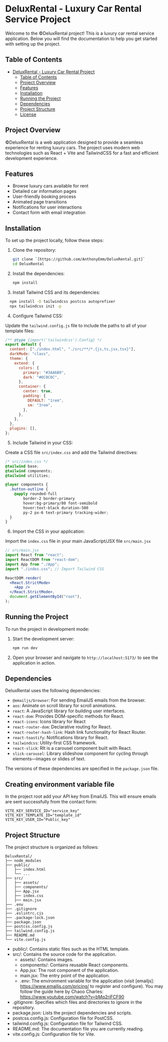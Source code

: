 # DeluxRental - Luxury Car Rental Service Project

Welcome to the &copy;DeluxRental project! This is a luxury car rental service application. Below you will find the documentation to help you get started with setting up the project.

## Table of Contents

- [DeluxRental - Luxury Car Rental Project](#deluxrental---luxury-car-rental-project)
  - [Table of Contents](#table-of-contents)
  - [Project Overview](#project-overview)
  - [Features](#features)
  - [Installation](#installation)
  - [Running the Project](#running-the-project)
  - [Dependencies](#dependencies)
  - [Project Structure](#project-structure)
  - [License](#license)

## Project Overview

&copy;DeluxRental is a web application designed to provide a seamless experience for renting luxury cars. The project uses modern web technologies such as React + Vite and TailwindCSS for a fast and efficient development experience.

## Features

- Browse luxury cars available for rent
- Detailed car information pages
- User-friendly booking process
- Animated page transitions
- Notifications for user interactions
- Contact form with email integration

## Installation

To set up the project locally, follow these steps:

1. Clone the repository:
   ```sh
   git clone `[https://github.com/AnthonyEmm/DeluxRental.git]`
   cd DeluxRental
   ```
2. Install the dependencies:

   ```sh
   npm install
   ```

3. Install Tailwind CSS and its dependencies:

```sh
  npm install -D tailwindcss postcss autoprefixer
  npx tailwindcss init -p
```

4. Configure Tailwind CSS:

Update the `tailwind.config.js` file to include the paths to all of your template files:

```js
/** @type {import('tailwindcss').Config} */
export default {
  content: ["./index.html", "./src/**/*.{js,ts,jsx,tsx}"],
  darkMode: "class",
  theme: {
    extend: {
      colors: {
        primary: "#3AA6B9",
        dark: "#0C0C0C",
      },
      container: {
        center: true,
        padding: {
          DEFAULT: "1rem",
          sm: "3rem",
        },
      },
    },
  },
  plugins: [],
};
```

5. Include Tailwind in your CSS:

Create a CSS file `src/index.css` and add the Tailwind directives:

```css
/* src/index.css */
@tailwind base;
@tailwind components;
@tailwind utilities;

@layer components {
  .button-outline {
    @apply rounded-full
        border-2 border-primary
        hover:bg-primary/80 font-semibold
        hover:text-black duration-500 
        py-2 px-6 text-primary tracking-wider;
  }
}
```

6. Import the CSS in your application:

Import the `index.css` file in your main JavaScript/JSX file `src/main.jsx`

```jsx
// src/main.jsx
import React from "react";
import ReactDOM from "react-dom";
import App from "./App";
import "./index.css"; // Import Tailwind CSS

ReactDOM.render(
  <React.StrictMode>
    <App />
  </React.StrictMode>,
  document.getElementById("root"),
);
```

## Running the Project

To run the project in development mode:

1. Start the development server:
   ```sh
   npm run dev
   ```
2. Open your browser and navigate to `http://localhost:5173/` to see the application in action.

## Dependencies

DeluxRental uses the following dependencies:

- `@emailjs/browser`: For sending EmailJS emails from the browser.
- `aos`: Animate on scroll library for scroll animations.
- `react`: A JavaScript library for building user interfaces.
- `react-dom`: Provides DOM-specific methods for React.
- `react-icons`: Icons library for React
- `react-router-dom`: Declarative routing for React.
- `react-router-hash-link`: Hash link functionality for React Router.
- `react-toastify`: Notifications library for React.
- `tailwindcss`: Utility-first CSS framework.
- `react-slick`: RIt is a carousel component built with React.
- `slick-carousel`: Library slideshow component for cycling through elements—images or slides of text.

The versions of these dependencies are specified in the `package.json` file.

## Creating environment variable file

In the project root add your API key from EmailJS. This will ensure emails are sent successfully from the contact form:

```
VITE_KEY_SERVICE_ID="service_key"
VITE_KEY_TEMPLATE_ID="template_id"
VITE_KEY_USER_ID="Public_key"
```

## Project Structure

The project structure is organized as follows:

```arduino
DeluxRental/
├── node_modules
├── public/
│   ├── index.html
│   └── ...
├── src/
│   ├── assets/
│   ├── components/
│   ├── App.jsx
│   ├── index.css
│   ├── main.jsx
├── .env
├── .gitignore
├── .eslintrc.cjs
├── .package-lock.json
├── package.json
├── postcss.config.js
├── tailwind.config.js
├── README.md
└── vite.config.js
```

- public/: Contains static files such as the HTML template.
- src/: Contains the source code for the application.
  - assets/: Contains images.
  - components/: Contains reusable React components.
  - App.jsx: The root component of the application.
  - main.jsx: The entry point of the application.
  - .env: The environment variable for the application (visit [emailjs]: https://www.emailjs.com/pricing/ to register and configure). You may follow the guide here by Chaoo Charles: https://www.youtube.com/watch?v=bMq2riFCF90
- .gitignore: Specifies which files and directories to ignore in the repository.
- package.json: Lists the project dependencies and scripts.
- postcss.config.js: Configuration file for PostCSS.
- tailwind.config.js: Configuration file for Tailwind CSS.
- README.md: The documentation file you are currently reading.
- vite.config.js: Configuration file for Vite.
